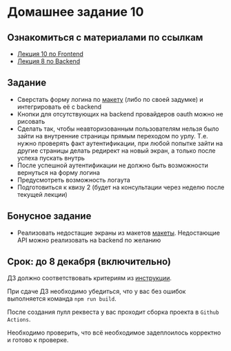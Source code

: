# Домашнее задание 10

## Ознакомиться с материалами по ссылкам

- [Лекция 10 по Frontend](./%D0%9B%D0%B5%D0%BA%D1%86%D0%B8%D1%8F%2010.%20%D0%90%D0%B2%D1%82%D0%BE%D1%80%D0%B8%D0%B7%D0%B0%D1%86%D0%B8%D1%8F%20%D0%B2%20Web-%D0%BF%D1%80%D0%B8%D0%BB%D0%BE%D0%B6%D0%B5%D0%BD%D0%B8%D1%8F%D1%85.pptx.pdf)
- [Лекция 8 по Backend](../../back/lesson_8/lesson_8.pdf)

## Задание

* Сверстать форму логина по [макету](https://scene.zeplin.io/project/5b9a4b6aae5aa72171a8e5cf/screen/5b9a4b80fc8e9e51e96b6050) (либо по своей задумке) и интегрировать её с backend
* Кнопки для отсутствующих на backend провайдеров oauth можно не рисовать
* Сделать так, чтобы неавторизованным пользователям нельзя было зайти на внутренние страницы прямым переходом по урлу. Т.е. нужно проверять факт аутентификации, при любой попытке зайти на другие страницы делать редирект на новый экран, а только после успеха пускать внутрь
* После успешной аутентификации не должно быть возможности вернуться на форму логина
* Предусмотреть возможность логаута
* Подготовиться к квизу 2 (будет на консультации через неделю после текущей лекции)

## Бонусное задание

* Реализовать недостащие экраны из макетов [макеты](https://scene.zeplin.io/project/5b9a4b6aae5aa72171a8e5cf).
Недостающие API можно реализовать на backend по желанию

## Срок: до 8 декабря (включительно)

ДЗ должно соответствовать критериям из [инструкции](https://github.com/track-mail-ru/homework#9-%D0%BF%D1%80%D0%B0%D0%B2%D0%B8%D0%BB%D0%B0-%D1%81%D0%B4%D0%B0%D1%87%D0%B8-%D0%B4%D0%B7).

При сдаче ДЗ необходимо убедиться, что у вас без ошибок выполняется команда `npm run build`.

После создания пулл реквеста у вас проходит сборка проекта в `Github Actions`.

Необходимо проверить, что всё необходимое задеплоилось корректно и готово к проверке.
